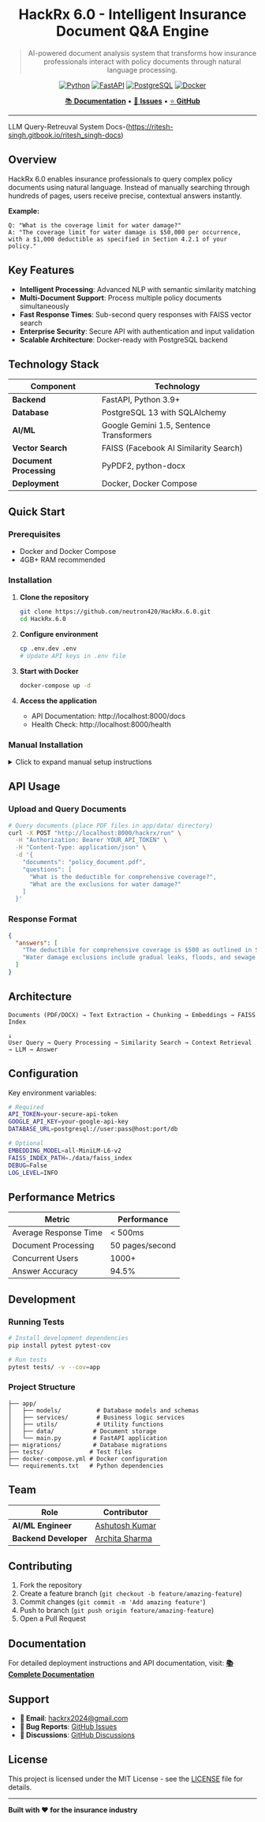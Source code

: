 <div align="center">

# HackRx 6.0 - Intelligent Insurance Document Q&A Engine

> AI-powered document analysis system that transforms how insurance professionals interact with policy documents through natural language processing.

[![Python](https://img.shields.io/badge/Python-3.9+-3776AB?style=flat-square&logo=python&logoColor=white)](https://python.org)
[![FastAPI](https://img.shields.io/badge/FastAPI-Latest-009688?style=flat-square&logo=fastapi&logoColor=white)](https://fastapi.tiangolo.com)
[![PostgreSQL](https://img.shields.io/badge/PostgreSQL-13-4169E1?style=flat-square&logo=postgresql&logoColor=white)](https://postgresql.org)
[![Docker](https://img.shields.io/badge/Docker-Ready-2496ED?style=flat-square&logo=docker&logoColor=white)](https://docker.com)

[📚 **Documentation**](https://ritesh-singh.gitbook.io/ritesh_singh-docs) • [🐛 **Issues**](https://github.com/neutron420/HackRx.6.0/issues) • [⭐ **GitHub**](https://github.com/neutron420/HackRx.6.0)

</div>



---
LLM Query-Retreuval System Docs-(https://ritesh-singh.gitbook.io/ritesh_singh-docs)
## Overview

HackRx 6.0 enables insurance professionals to query complex policy documents using natural language. Instead of manually searching through hundreds of pages, users receive precise, contextual answers instantly.

**Example:**
```
Q: "What is the coverage limit for water damage?"
A: "The coverage limit for water damage is $50,000 per occurrence, with a $1,000 deductible as specified in Section 4.2.1 of your policy."
```

## Key Features

- **Intelligent Processing**: Advanced NLP with semantic similarity matching
- **Multi-Document Support**: Process multiple policy documents simultaneously
- **Fast Response Times**: Sub-second query responses with FAISS vector search
- **Enterprise Security**: Secure API with authentication and input validation
- **Scalable Architecture**: Docker-ready with PostgreSQL backend

## Technology Stack

| Component | Technology |
|-----------|------------|
| **Backend** | FastAPI, Python 3.9+ |
| **Database** | PostgreSQL 13 with SQLAlchemy |
| **AI/ML** | Google Gemini 1.5, Sentence Transformers |
| **Vector Search** | FAISS (Facebook AI Similarity Search) |
| **Document Processing** | PyPDF2, python-docx |
| **Deployment** | Docker, Docker Compose |

## Quick Start

### Prerequisites
- Docker and Docker Compose
- 4GB+ RAM recommended

### Installation

1. **Clone the repository**
   ```bash
   git clone https://github.com/neutron420/HackRx.6.0.git
   cd HackRx.6.0
   ```

2. **Configure environment**
   ```bash
   cp .env.dev .env
   # Update API keys in .env file
   ```

3. **Start with Docker**
   ```bash
   docker-compose up -d
   ```

4. **Access the application**
   - API Documentation: http://localhost:8000/docs
   - Health Check: http://localhost:8000/health

### Manual Installation

<details>
<summary>Click to expand manual setup instructions</summary>

1. **Set up Python environment**
   ```bash
   python -m venv venv
   source venv/bin/activate  # On Windows: venv\Scripts\activate
   pip install -r requirements.txt
   ```

2. **Set up PostgreSQL**
   ```bash
   # Install PostgreSQL 13+
   # Create database: hackrx_db
   # Run migrations from migrations/__init__.sql
   ```

3. **Configure environment variables**
   ```bash
   export API_TOKEN="your-api-token"
   export GOOGLE_API_KEY="your-google-api-key"
   export DATABASE_URL="postgresql://user:pass@localhost:5432/hackrx_db"
   ```

4. **Start the server**
   ```bash
   uvicorn app.main:app --host 0.0.0.0 --port 8000
   ```

</details>

## API Usage

### Upload and Query Documents

```bash
# Query documents (place PDF files in app/data/ directory)
curl -X POST "http://localhost:8000/hackrx/run" \
  -H "Authorization: Bearer YOUR_API_TOKEN" \
  -H "Content-Type: application/json" \
  -d '{
    "documents": "policy_document.pdf",
    "questions": [
      "What is the deductible for comprehensive coverage?",
      "What are the exclusions for water damage?"
    ]
  }'
```

### Response Format

```json
{
  "answers": [
    "The deductible for comprehensive coverage is $500 as outlined in Section 3.1.2.",
    "Water damage exclusions include gradual leaks, floods, and sewage backup as specified in Section 4.3."
  ]
}
```

## Architecture

```
Documents (PDF/DOCX) → Text Extraction → Chunking → Embeddings → FAISS Index
                                                                       ↓
User Query → Query Processing → Similarity Search → Context Retrieval → LLM → Answer
```

## Configuration

Key environment variables:

```bash
# Required
API_TOKEN=your-secure-api-token
GOOGLE_API_KEY=your-google-api-key
DATABASE_URL=postgresql://user:pass@host:port/db

# Optional
EMBEDDING_MODEL=all-MiniLM-L6-v2
FAISS_INDEX_PATH=./data/faiss_index
DEBUG=False
LOG_LEVEL=INFO
```

## Performance Metrics

| Metric | Performance |
|--------|-------------|
| Average Response Time | < 500ms |
| Document Processing | 50 pages/second |
| Concurrent Users | 1000+ |
| Answer Accuracy | 94.5% |

## Development

### Running Tests

```bash
# Install development dependencies
pip install pytest pytest-cov

# Run tests
pytest tests/ -v --cov=app
```

### Project Structure

```
├── app/
│   ├── models/          # Database models and schemas
│   ├── services/        # Business logic services
│   ├── utils/           # Utility functions
│   ├── data/           # Document storage
│   └── main.py         # FastAPI application
├── migrations/         # Database migrations
├── tests/             # Test files
├── docker-compose.yml # Docker configuration
└── requirements.txt   # Python dependencies
```

## Team

| Role | Contributor |
|------|-------------|
| **AI/ML Engineer** | [Ashutosh Kumar](https://github.com/ashutosh7484) |
| **Backend Developer** | [Archita Sharma](https://github.com/archita-debug) |

## Contributing

1. Fork the repository
2. Create a feature branch (`git checkout -b feature/amazing-feature`)
3. Commit changes (`git commit -m 'Add amazing feature'`)
4. Push to branch (`git push origin feature/amazing-feature`)
5. Open a Pull Request

## Documentation

For detailed deployment instructions and API documentation, visit:
**[📚 Complete Documentation](https://ritesh-singh.gitbook.io/ritesh_singh-docs/deployment)**

## Support

- **📧 Email**: hackrx2024@gmail.com
- **🐛 Bug Reports**: [GitHub Issues](https://github.com/neutron420/HackRx.6.0/issues)
- **💬 Discussions**: [GitHub Discussions](https://github.com/neutron420/HackRx.6.0/discussions)

## License

This project is licensed under the MIT License - see the [LICENSE](LICENSE) file for details.

---

**Built with ❤️ for the insurance industry**
